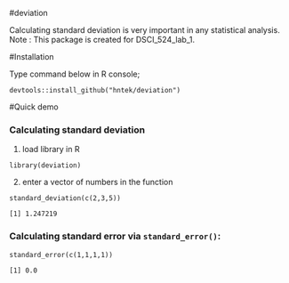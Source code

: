 
#deviation

Calculating standard deviation is very important in any statistical analysis.
Note : This package is created for DSCI_524_lab_1.

#Installation

Type command below in R console;

`devtools::install_github("hntek/deviation")`


#Quick demo

### Calculating standard deviation

1) load library in R

`library(deviation)`

2) enter a vector of numbers in the function

 ```
standard_deviation(c(2,3,5))
```

```
[1] 1.247219

```



### Calculating standard error via `standard_error()`:

```
standard_error(c(1,1,1,1))
```


```
[1] 0.0
```
